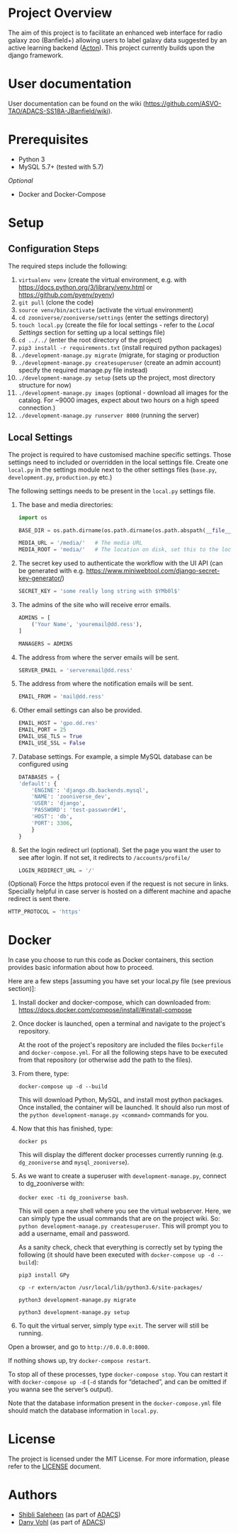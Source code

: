 **Project Overview**
====================

The aim of this project is to facilitate an enhanced web interface for radio galaxy zoo (Banfield+) allowing users to label galaxy data suggested by an active learning backend ([Acton](https://github.com/chengsoonong/acton)). This project currently builds upon the django framework.

User documentation
==================

User documentation can be found on the wiki (https://github.com/ASVO-TAO/ADACS-SS18A-JBanfield/wiki). 

Prerequisites
=============
- Python 3
- MySQL 5.7+ (tested with 5.7)

*Optional*
- Docker and Docker-Compose

Setup
=====

## Configuration Steps ##
The required steps include the following:
1. `virtualenv venv` (create the virtual environment, e.g. with https://docs.python.org/3/library/venv.html or https://github.com/pyenv/pyenv)
2. `git pull` (clone the code)
3. `source venv/bin/activate` (activate the virtual environment)
4. `cd zooniverse/zooniverse/settings` (enter the settings directory)
5. `touch local.py` (create the file for local settings - refer to the *Local Settings* section
for setting up a local settings file)
6. `cd ../../` (enter the root directory of the project)
7. `pip3 install -r requirements.txt` (install required python packages)
8. `./development-manage.py migrate` (migrate, for staging or production 
9. `./development-manage.py createsuperuser` (create an admin account)
specify the required manage.py file instead)
10. `./development-manage.py setup` (sets up the project, most directory structure for now)
11. `./development-manage.py images` (optional - download all images for the catalog. For ~9000 images, expect about two hours on a high speed connection.)
12. `./development-manage.py runserver 8000` (running the server)

## Local Settings ##
The project is required to have customised machine specific settings.
Those settings need to included or overridden in the local settings file.
Create one `local.py` in the settings module next to the other settings
files (`base.py`, `development.py`, `production.py` etc.)

The following settings needs to be present in the `local.py` settings file.

1. The base and media directories:
    ```python
    import os
    
    BASE_DIR = os.path.dirname(os.path.dirname(os.path.abspath(__file__)))
    
    MEDIA_URL = '/media/'   # The media URL
    MEDIA_ROOT = 'media/'   # The location on disk, set this to the location of the shared mounted filesystem
    ```

2. The secret key used to authenticate the workflow with the UI API (can be generated with e.g. https://www.miniwebtool.com/django-secret-key-generator/)
    ```python
    SECRET_KEY = 'some really long string with $YMb0l$'
    ```

3. The admins of the site who will receive error emails.
    ```python
    ADMINS = [
        ('Your Name', 'youremail@dd.ress'),
    ]
    
    MANAGERS = ADMINS
    ```

4. The address from where the server emails will be sent.
    ```python
    SERVER_EMAIL = 'serveremail@dd.ress'
    ```

5. The address from where the notification emails will be sent.
    ```python
    EMAIL_FROM = 'mail@dd.ress'
    ```

6. Other email settings can also be provided.
    ```python
    EMAIL_HOST = 'gpo.dd.res'
    EMAIL_PORT = 25
    EMAIL_USE_TLS = True
    EMAIL_USE_SSL = False
    ```
    
7. Database settings. For example, a simple MySQL database can be configured using
    ```python
    DATABASES = {
    'default': {
        'ENGINE': 'django.db.backends.mysql',
        'NAME': 'zooniverse_dev',
        'USER': 'django',
        'PASSWORD': 'test-password#1',
        'HOST': 'db',
        'PORT': 3306,
        }
    }
    ```
    
8. Set the login redirect url (optional). Set the page you want the user to see after login. If not set, it redirects to
`/accounts/profile/`
    ```python
    LOGIN_REDIRECT_URL = '/'
    ```

(Optional) Force the https protocol even if the request is not secure
in links. Specially helpful in case server is hosted on a different 
machine and apache redirect is sent there.
```python
HTTP_PROTOCOL = 'https'
```

Docker
======
In case you choose to run this code as Docker containers, this section provides basic information about how to proceed. 

Here are a few steps [assuming you have set your local.py file (see previous section)]:

1. Install docker and docker-compose, which can downloaded from: https://docs.docker.com/compose/install/#install-compose
2. Once docker is launched, open a terminal and navigate to the project's repository.

    At the root of the project's repository are included the files `Dockerfile` and `docker-compose.yml`. For all the following steps have to be executed from that repository (or otherwise add the path to the files).

3. From there, type: 
    
    `docker-compose up -d --build`

    This will download Python, MySQL, and install most python packages. Once installed, the container will be launched. It should also run most of the `python development-manage.py <command>` commands for you. 

4. Now that this has finished, type: 
    
    `docker ps` 
    
    This will display the different docker processes currently running (e.g. `dg_zooniverse` and `mysql_zooniverse`). 
    
5. As we want to create a superuser with `development-manage.py`, connect to dg_zooniverse with: 

    `docker exec -ti dg_zooniverse bash`. 

    This will open a new shell where you see the virtual webserver. Here, we can simply type the usual commands that are on the project wiki. So: `python development-manage.py createsuperuser`. This will prompt you to add a username, email and password. 

    As a sanity check, check that everything is correctly set by typing the following (it should have been executed with `docker-compose up -d --build`): 
    
    `pip3 install GPy`
    
    `cp -r extern/acton /usr/local/lib/python3.6/site-packages/`

    `python3 development-manage.py migrate`

    `python3 development-manage.py setup`

6. To quit the virtual server, simply type `exit`. The server will still be running.

Open a browser, and go to `http://0.0.0.0:8000`.

If nothing shows up, try  `docker-compose restart`. 

To stop all of these processes, type `docker-compose stop`. You can restart it with `docker-compose up -d` (`-d` stands for “detached”, and can be omitted if you wanna see the server’s output).

Note that the database information present in the `docker-compose.yml` file should match the database information in `local.py`.

License
=======

The project is licensed under the MIT License. For more information, please refer to the [LICENSE](https://github.com/ASVO-TAO/ADACS-SS18A-JBanfield/blob/dev/LICENSE) document.


Authors
=======

* [Shibli Saleheen](https://github.com/shiblisaleheen) (as part of [ADACS](https://adacs.org.au/))
* [Dany Vohl](https://github.com/macrocosme) (as part of [ADACS](https://adacs.org.au/))
